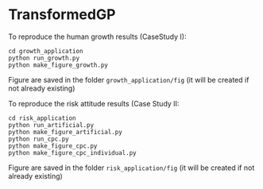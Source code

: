 # TransformedGP

To reproduce the human growth results (CaseStudy I):
    
    cd growth_application
    python run_growth.py
    python make_figure_growth.py

Figure are saved in the folder `growth_application/fig` 
(it will be created if not already existing)


To reproduce the risk attitude results (Case Study II:
    
    cd risk_application
    python run_artificial.py
    python make_figure_artificial.py
    python run_cpc.py
    python make_figure_cpc.py
    python make_figure_cpc_individual.py

Figure are saved in the folder `risk_application/fig` 
(it will be created if not already existing)
